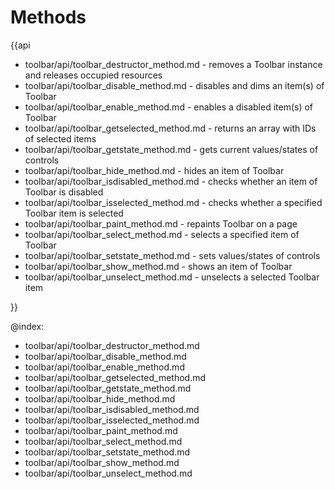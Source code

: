 Methods
=========

{{api

- toolbar/api/toolbar_destructor_method.md - removes a Toolbar instance and releases occupied resources
- toolbar/api/toolbar_disable_method.md - disables and dims an item(s) of Toolbar
- toolbar/api/toolbar_enable_method.md - enables a disabled item(s) of Toolbar
- toolbar/api/toolbar_getselected_method.md - returns an array with IDs of selected items
- toolbar/api/toolbar_getstate_method.md - gets current values/states of controls
- toolbar/api/toolbar_hide_method.md - hides an item of Toolbar
- toolbar/api/toolbar_isdisabled_method.md - checks whether an item of Toolbar is disabled
- toolbar/api/toolbar_isselected_method.md - checks whether a specified Toolbar item is selected
- toolbar/api/toolbar_paint_method.md - repaints Toolbar on a page
- toolbar/api/toolbar_select_method.md - selects a specified item of Toolbar
- toolbar/api/toolbar_setstate_method.md - sets values/states of controls
- toolbar/api/toolbar_show_method.md - shows an item of Toolbar
- toolbar/api/toolbar_unselect_method.md - unselects a selected Toolbar item

}}

@index:
- toolbar/api/toolbar_destructor_method.md
- toolbar/api/toolbar_disable_method.md
- toolbar/api/toolbar_enable_method.md
- toolbar/api/toolbar_getselected_method.md
- toolbar/api/toolbar_getstate_method.md
- toolbar/api/toolbar_hide_method.md
- toolbar/api/toolbar_isdisabled_method.md
- toolbar/api/toolbar_isselected_method.md
- toolbar/api/toolbar_paint_method.md
- toolbar/api/toolbar_select_method.md
- toolbar/api/toolbar_setstate_method.md
- toolbar/api/toolbar_show_method.md
- toolbar/api/toolbar_unselect_method.md
